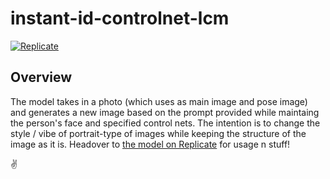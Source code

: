 # instant-id-controlnet-lcm

[![Replicate](https://replicate.com/ahmdyassr/instant-id-controlnet-lcm/badge)](https://replicate.com/ahmdyassr/instant-id-controlnet-lcm)

## Overview

The model takes in a photo (which uses as main image and pose image) and generates a new image based on the prompt provided while maintaing the person's face and specified control nets. The intention is to change the style / vibe of portrait-type of images while keeping the structure of the image as it is. Headover to [the model on Replicate](https://replicate.com/ahmdyassr/instant-id-controlnet-lcm) for usage n stuff!

✌️
